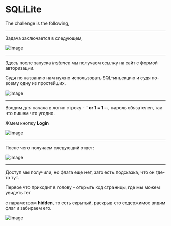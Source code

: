 # SQLiLite

The challenge is the following,
___
Задача заключается в следующем,

![image](https://user-images.githubusercontent.com/60939699/160276977-7260df90-ea65-4aa7-aad4-486c0ad22c74.png)


___
Здесь после запуска *instance* мы получаем ссылку на сайт с формой авторизации.

Судя по названию нам нужно использовать SQL-инъекцию и судя по-всему одну из простейших.

![image](https://user-images.githubusercontent.com/60939699/160276995-6cf64a46-74a7-4990-aeec-d5970de75d1a.png)


___
Вводим для начала в логин строку - **' or 1 = 1 --**, пароль обязателен, так что пишем что угодно.

Жмем кнопку **Login**

![image](https://user-images.githubusercontent.com/60939699/160277026-ac1743ab-bbe7-4f5a-87a4-b245b59c7118.png)


___
После чего получаем следующий ответ:

![image](https://user-images.githubusercontent.com/60939699/160277035-80363630-7b61-4baf-94bb-87656365d537.png)


___
Доступ мы получили, но флага еще нет, зато есть подсказка, что он где-то тут.

Первое что приходит в голову - открыть код страницы, где мы можем увидеть тег **<p>** с параметром **hidden**, то есть скрытый, раскрыв его содержимое видим флаг и забираем его.

![image](https://user-images.githubusercontent.com/60939699/160277057-1ed459f7-86b3-499b-a33f-527977d2121a.png)
